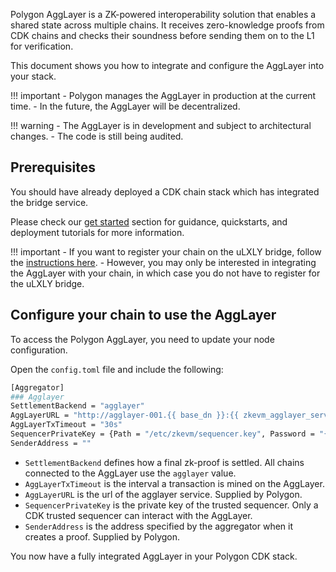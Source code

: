 Polygon AggLayer is a ZK-powered interoperability solution that enables a shared state across multiple chains. It receives zero-knowledge proofs from CDK chains and checks their soundness before sending them on to the L1 for verification. 

This document shows you how to integrate and configure the AggLayer into your stack.

!!! important
    - Polygon manages the AggLayer in production at the current time.
    - In the future, the AggLayer will be decentralized.

!!! warning
    - The AggLayer is in development and subject to architectural changes.
    - The code is still being audited.

## Prerequisites

You should have already deployed a CDK chain stack which has integrated the bridge service.

Please check our [get started](../../get-started/quickstart-validium.md) section for guidance, quickstarts, and deployment tutorials for more information.

!!! important
    - If you want to register your chain on the uLXLY bridge, follow the [instructions here](../register-configure-ulxly.md).
    - However, you may only be interested in integrating the AggLayer with your chain, in which case you do not have to register for the uLXLY bridge.

## Configure your chain to use the AggLayer

To access the Polygon AggLayer, you need to update your node configuration.

Open the `config.toml` file and include the following:

```sh
[Aggregator]
### Agglayer
SettlementBackend = "agglayer"
AggLayerURL = "http://agglayer-001.{{ base_dn }}:{{ zkevm_agglayer_server_port }}"
AggLayerTxTimeout = "30s"
SequencerPrivateKey = {Path = "/etc/zkevm/sequencer.key", Password = "{{ zkevm_keystore_password }}"}
SenderAddress = ""
```

- `SettlementBackend` defines how a final zk-proof is settled. All chains connected to the AggLayer use the `agglayer` value.
- `AggLayerTxTimeout` is the interval a transaction is mined on the AggLayer.
- `AggLayerURL` is the url of the agglayer service. Supplied by Polygon.
- `SequencerPrivateKey` is the private key of the trusted sequencer. Only a CDK trusted sequencer can interact with the AggLayer.
- `SenderAddress` is the address specified by the aggregator when it creates a proof. Supplied by Polygon.

You now have a fully integrated AggLayer in your Polygon CDK stack.

</br>
